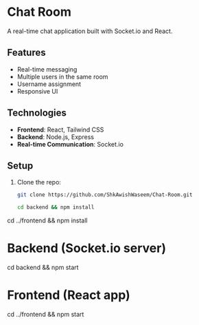 # Chat Room  

A real-time chat application built with Socket.io and React.  

## Features  
- Real-time messaging  
- Multiple users in the same room  
- Username assignment  
- Responsive UI  

## Technologies  
- **Frontend**: React, Tailwind CSS  
- **Backend**: Node.js, Express  
- **Real-time Communication**: Socket.io  

## Setup  
1. Clone the repo:  
   ```sh  
   git clone https://github.com/ShkAwishWaseem/Chat-Room.git

   cd backend && npm install  
cd ../frontend && npm install  


# Backend (Socket.io server)  
cd backend && npm start  
# Frontend (React app)  
cd ../frontend && npm start  
